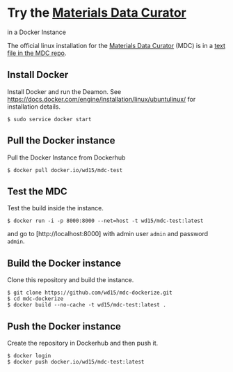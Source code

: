 # Try the [Materials Data Curator](https://github.com/usnistgov/mdcs)
  in a Docker Instance

The official linux installation for the
[Materials Data Curator](https://github.com/usnistgov/mdcs) (MDC) is
in a
[text file in the MDC repo](https://github.com/usnistgov/MDCS/blob/stable/docs/Installation%20Instructions%20for%20Linux).

## Install Docker

Install Docker and run the Deamon. See
https://docs.docker.com/engine/installation/linux/ubuntulinux/ for
installation details.

    $ sudo service docker start

## Pull the Docker instance

Pull the Docker Instance from Dockerhub

    $ docker pull docker.io/wd15/mdc-test

## Test the MDC

Test the build inside the instance.

    $ docker run -i -p 8000:8000 --net=host -t wd15/mdc-test:latest

and go to [http://localhost:8000] with admin user `admin` and password
`admin`.

## Build the Docker instance

Clone this repository and build the instance.

    $ git clone https://github.com/wd15/mdc-dockerize.git
    $ cd mdc-dockerize
    $ docker build --no-cache -t wd15/mdc-test:latest .

## Push the Docker instance

Create the repository in Dockerhub and then push it.

    $ docker login
    $ docker push docker.io/wd15/mdc-test:latest

